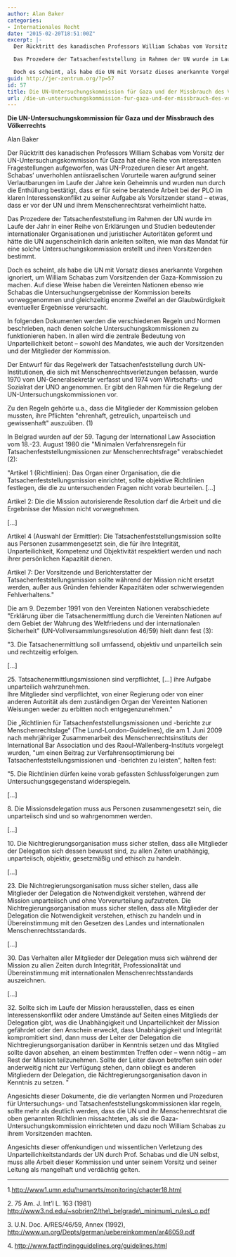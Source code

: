 ```yaml
---
author: Alan Baker
categories:
- Internationales Recht
date: "2015-02-20T18:51:00Z"
excerpt: |-
  Der Rücktritt des kanadischen Professors William Schabas vom Vorsitz der UN-Untersuchungskommission für Gaza hat eine Reihe von interessanten Fragestellungen aufgeworfen, was UN-Prozeduren dieser Art angeht. Schabas' unverhohlen antiisraelischen Vorurteile waren aufgrund seiner Verlautbarungen im Laufe der Jahre kein Geheimnis und wurden nun durch die Enthüllung bestätigt, dass er für seine beratende Arbeit bei der PLO im klaren Interessenskonflikt zu seiner Aufgabe als Vorsitzender stand – etwas, dass er vor der UN und ihrem Menschenrechtsrat verheimlicht hatte.

  Das Prozedere der Tatsachenfeststellung im Rahmen der UN wurde im Laufe der Jahr in einer Reihe von Erklärungen und Studien bedeutender internationaler Organisationen und juristischer Autoritäten geformt und hätte die UN augenscheinlich darin anleiten sollten, wie man das Mandat für eine solche Untersuchungskommission erstellt und ihren Vorsitzenden bestimmt.

  Doch es scheint, als habe die UN mit Vorsatz dieses anerkannte Vorgehen ignoriert, um William Schabas zum Vorsitzenden der Gaza-Kommission zu machen. Auf diese Weise haben die Vereinten Nationen ebenso wie Schabas die Untersuchungsergebnisse der Kommission bereits vorweggenommen und gleichzeitig enorme Zweifel an der Glaubwürdigkeit eventueller Ergebnisse verursacht.
guid: http://jer-zentrum.org/?p=57
id: 57
title: Die UN-Untersuchungskommission für Gaza und der Missbrauch des Völkerrechts
url: /die-un-untersuchungskommission-fur-gaza-und-der-missbrauch-des-volkerrechts/
---
```



**Die UN-Untersuchungskommission für Gaza und der Missbrauch des Völkerrechts**

Alan Baker


  
Der Rücktritt des kanadischen Professors William Schabas vom Vorsitz der UN-Untersuchungskommission für Gaza hat eine Reihe von interessanten Fragestellungen aufgeworfen, was UN-Prozeduren dieser Art angeht. Schabas’ unverhohlen antiisraelischen Vorurteile waren aufgrund seiner Verlautbarungen im Laufe der Jahre kein Geheimnis und wurden nun durch die Enthüllung bestätigt, dass er für seine beratende Arbeit bei der PLO im klaren Interessenskonflikt zu seiner Aufgabe als Vorsitzender stand – etwas, dass er vor der UN und ihrem Menschenrechtsrat verheimlicht hatte.

Das Prozedere der Tatsachenfeststellung im Rahmen der UN wurde im Laufe der Jahr in einer Reihe von Erklärungen und Studien bedeutender internationaler Organisationen und juristischer Autoritäten geformt und hätte die UN augenscheinlich darin anleiten sollten, wie man das Mandat für eine solche Untersuchungskommission erstellt und ihren Vorsitzenden bestimmt.

Doch es scheint, als habe die UN mit Vorsatz dieses anerkannte Vorgehen ignoriert, um William Schabas zum Vorsitzenden der Gaza-Kommission zu machen. Auf diese Weise haben die Vereinten Nationen ebenso wie Schabas die Untersuchungsergebnisse der Kommission bereits vorweggenommen und gleichzeitig enorme Zweifel an der Glaubwürdigkeit eventueller Ergebnisse verursacht.

In folgenden Dokumenten werden die verschiedenen Regeln und Normen beschrieben, nach denen solche Untersuchungskommissionen zu funktionieren haben. In allen wird die zentrale Bedeutung von Unparteilichkeit betont – sowohl des Mandates, wie auch der Vorsitzenden und der Mitglieder der Kommission.

Der Entwurf für das Regelwerk der Tatsachenfeststellung durch UN-Institutionen, die sich mit Menschenrechtsverletzungen befassen, wurde 1970 vom UN-Generalsekretär verfasst und 1974 vom Wirtschafts- und Sozialrat der UNO angenommen. Er gibt den Rahmen für die Regelung der UN-Untersuchungskommissionen vor.

Zu den Regeln gehörte u.a., dass die Mitglieder der Kommission geloben mussten, ihre Pflichten "ehrenhaft, getreulich, unparteiisch und gewissenhaft" auszuüben. (1)

In Belgrad wurden auf der 59. Tagung der International Law Association vom 18.-23. August 1980 die "Minimalen Verfahrensregeln für Tatsachenfeststellungmissionen zur Menschenrechtsfrage" verabschiedet (2):

"Artikel 1 (Richtlinien): Das Organ einer Organisation, die die Tatsachenfeststellungsmission einrichtet, sollte objektive Richtlinien festlegen, die die zu untersuchenden Fragen nicht vorab beurteilen. \[…\]

Artikel 2: Die die Mission autorisierende Resolution darf die Arbeit und die Ergebnisse der Mission nicht vorwegnehmen.

\[…\]

Artikel 4 (Auswahl der Ermittler): Die Tatsachenfeststellungsmission sollte aus Personen zusammengesetzt sein, die für ihre Integrität, Unparteilichkeit, Kompetenz und Objektivität respektiert werden und nach ihrer persönlichen Kapazität dienen.

Artikel 7: Der Vorsitzende und Berichterstatter der Tatsachenfeststellungsmission sollte während der Mission nicht ersetzt werden, außer aus Gründen fehlender Kapazitäten oder schwerwiegenden Fehlverhaltens."

Die am 9. Dezember 1991 von den Vereinten Nationen verabschiedete "Erklärung über die Tatsachenermittlung durch die Vereinten Nationen auf dem Gebiet der Wahrung des Weltfriedens und der internationalen Sicherheit" (UN-Vollversammlungsresolution 46/59) hielt dann fest (3):

"3. Die Tatsachenermittlung soll umfassend, objektiv und unparteilich sein und rechtzeitig erfolgen.

\[…\]

25\. Tatsachenermittlungsmissionen sind verpflichtet, \[…\] ihre Aufgabe unparteilich wahrzunehmen.   
Ihre Mitglieder sind verpflichtet, von einer Regierung oder von einer anderen Autorität als dem zuständigen Organ der Vereinten Nationen Weisungen weder zu erbitten noch entgegenzunehmen."

Die „Richtlinien für Tatsachenfeststellungsmissionen und -berichte zur Menschenrechtslage“ (The Lund-London-Guidelines), die am 1. Juni 2009 nach mehrjähriger Zusammenarbeit des Menschenrechtsinstituts der International Bar Association und des Raoul-Wallenberg-Instituts vorgelegt wurden, "um einen Beitrag zur Verfahrensoptimierung bei Tatsachenfeststellungsmissionen und -berichten zu leisten", halten fest:

"5. Die Richtlinien dürfen keine vorab gefassten Schlussfolgerungen zum Untersuchungsgegenstand widerspiegeln.

\[…\]

8\. Die Missionsdelegation muss aus Personen zusammengesetzt sein, die unparteiisch sind und so wahrgenommen werden.

\[…\]

10\. Die Nichtregierungsorganisation muss sicher stellen, dass alle Mitglieder der Delegation sich dessen bewusst sind, zu allen Zeiten unabhängig, unparteiisch, objektiv, gesetzmäßig und ethisch zu handeln.

\[…\]

23\. Die Nichtregierungsorganisation muss sicher stellen, dass alle Mitglieder der Delegation die Notwendigkeit verstehen, während der Mission unparteiisch und ohne Vorverurteilung aufzutreten. Die Nichtregierungsorganisation muss sicher stellen, dass alle Mitglieder der Delegation die Notwendigkeit verstehen, ethisch zu handeln und in Übereinstimmung mit den Gesetzen des Landes und internationalen Menschenrechtsstandards.

\[…\]

30\. Das Verhalten aller Mitglieder der Delegation muss sich während der Mission zu allen Zeiten durch Integrität, Professionalität und Übereinstimmung mit internationalen Menschenrechtsstandards auszeichnen.

\[…\]

32\. Sollte sich im Laufe der Mission herausstellen, dass es einen Interessenskonflikt oder andere Umstände auf Seiten eines Mitglieds der Delegation gibt, was die Unabhängigkeit und Unparteilichkeit der Mission gefährdet oder den Anschein erweckt, dass Unabhängigkeit und Integrität kompromitiert sind, dann muss der Leiter der Delegation die Nichtregierungsorganisation darüber in Kenntnis setzen und das Mitglied sollte davon absehen, an einem bestimmten Treffen oder – wenn nötig – am Rest der Mission teilzunehmen. Sollte der Leiter davon betroffen sein oder anderweitig nicht zur Verfügung stehen, dann obliegt es anderen Mitgliedern der Delegation, die Nichtregierungsorganisation davon in Kenntnis zu setzen. "  
  
Angesichts dieser Dokumente, die die verlangten Normen und Prozeduren für Untersuchungs- und Tatsachenfeststellungskommissionen klar regeln, sollte mehr als deutlich werden, dass die UN und ihr Menschenrechtsrat die oben genannten Richtlinien missachteten, als sie die Gaza-Untersuchungskommission einrichteten und dazu noch William Schabas zu ihrem Vorsitzenden machten.

Angesichts dieser offenkundigen und wissentlichen Verletzung des Unparteilichkeitstandards der UN durch Prof. Schabas und die UN selbst, muss alle Arbeit dieser Kommission und unter seinem Vorsitz und seiner Leitung als mangelhaft und verdächtig gelten.


---


1.http://www1.umn.edu/humanrts/monitoring/chapter18.html

2\. 75 Am. J. Int’l L. 163 (1981) http://www3.nd.edu/~sobrien2/the\_belgrade\_minimum\_rules\_o.pdf

3\. U.N. Doc. A/RES/46/59, Annex (1992), http://www.un.org/Depts/german/uebereinkommen/ar46059.pdf

4\. http://www.factfindingguidelines.org/guidelines.html